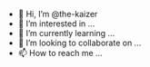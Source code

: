 - 👋 Hi, I’m @the-kaizer
- 👀 I’m interested in ...
- 🌱 I’m currently learning ...
- 💞️ I’m looking to collaborate on ...
- 📫 How to reach me ...

<!---
the-kaizer/the-kaizer is a ✨ special ✨ repository because its `README.md` (this file) appears on your GitHub profile.
You can click the Preview link to take a look at your changes.
--->
